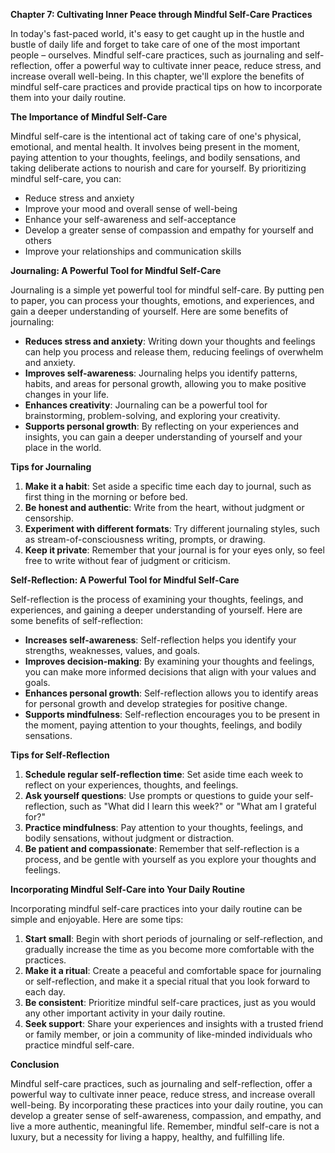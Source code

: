<p><strong>Chapter 7: Cultivating Inner Peace through Mindful Self-Care Practices</strong></p>

<p>In today's fast-paced world, it's easy to get caught up in the hustle and bustle of daily life and forget to take care of one of the most important people – ourselves. Mindful self-care practices, such as journaling and self-reflection, offer a powerful way to cultivate inner peace, reduce stress, and increase overall well-being. In this chapter, we'll explore the benefits of mindful self-care practices and provide practical tips on how to incorporate them into your daily routine.</p>

<p><strong>The Importance of Mindful Self-Care</strong></p>

<p>Mindful self-care is the intentional act of taking care of one's physical, emotional, and mental health. It involves being present in the moment, paying attention to your thoughts, feelings, and bodily sensations, and taking deliberate actions to nourish and care for yourself. By prioritizing mindful self-care, you can:</p>

<ul>
<li>Reduce stress and anxiety</li>
<li>Improve your mood and overall sense of well-being</li>
<li>Enhance your self-awareness and self-acceptance</li>
<li>Develop a greater sense of compassion and empathy for yourself and others</li>
<li>Improve your relationships and communication skills</li>
</ul>

<p><strong>Journaling: A Powerful Tool for Mindful Self-Care</strong></p>

<p>Journaling is a simple yet powerful tool for mindful self-care. By putting pen to paper, you can process your thoughts, emotions, and experiences, and gain a deeper understanding of yourself. Here are some benefits of journaling:</p>

<ul>
<li><strong>Reduces stress and anxiety</strong>: Writing down your thoughts and feelings can help you process and release them, reducing feelings of overwhelm and anxiety.</li>
<li><strong>Improves self-awareness</strong>: Journaling helps you identify patterns, habits, and areas for personal growth, allowing you to make positive changes in your life.</li>
<li><strong>Enhances creativity</strong>: Journaling can be a powerful tool for brainstorming, problem-solving, and exploring your creativity.</li>
<li><strong>Supports personal growth</strong>: By reflecting on your experiences and insights, you can gain a deeper understanding of yourself and your place in the world.</li>
</ul>

<p><strong>Tips for Journaling</strong></p>

<ol>
<li><strong>Make it a habit</strong>: Set aside a specific time each day to journal, such as first thing in the morning or before bed.</li>
<li><strong>Be honest and authentic</strong>: Write from the heart, without judgment or censorship.</li>
<li><strong>Experiment with different formats</strong>: Try different journaling styles, such as stream-of-consciousness writing, prompts, or drawing.</li>
<li><strong>Keep it private</strong>: Remember that your journal is for your eyes only, so feel free to write without fear of judgment or criticism.</li>
</ol>

<p><strong>Self-Reflection: A Powerful Tool for Mindful Self-Care</strong></p>

<p>Self-reflection is the process of examining your thoughts, feelings, and experiences, and gaining a deeper understanding of yourself. Here are some benefits of self-reflection:</p>

<ul>
<li><strong>Increases self-awareness</strong>: Self-reflection helps you identify your strengths, weaknesses, values, and goals.</li>
<li><strong>Improves decision-making</strong>: By examining your thoughts and feelings, you can make more informed decisions that align with your values and goals.</li>
<li><strong>Enhances personal growth</strong>: Self-reflection allows you to identify areas for personal growth and develop strategies for positive change.</li>
<li><strong>Supports mindfulness</strong>: Self-reflection encourages you to be present in the moment, paying attention to your thoughts, feelings, and bodily sensations.</li>
</ul>

<p><strong>Tips for Self-Reflection</strong></p>

<ol>
<li><strong>Schedule regular self-reflection time</strong>: Set aside time each week to reflect on your experiences, thoughts, and feelings.</li>
<li><strong>Ask yourself questions</strong>: Use prompts or questions to guide your self-reflection, such as "What did I learn this week?" or "What am I grateful for?"</li>
<li><strong>Practice mindfulness</strong>: Pay attention to your thoughts, feelings, and bodily sensations, without judgment or distraction.</li>
<li><strong>Be patient and compassionate</strong>: Remember that self-reflection is a process, and be gentle with yourself as you explore your thoughts and feelings.</li>
</ol>

<p><strong>Incorporating Mindful Self-Care into Your Daily Routine</strong></p>

<p>Incorporating mindful self-care practices into your daily routine can be simple and enjoyable. Here are some tips:</p>

<ol>
<li><strong>Start small</strong>: Begin with short periods of journaling or self-reflection, and gradually increase the time as you become more comfortable with the practices.</li>
<li><strong>Make it a ritual</strong>: Create a peaceful and comfortable space for journaling or self-reflection, and make it a special ritual that you look forward to each day.</li>
<li><strong>Be consistent</strong>: Prioritize mindful self-care practices, just as you would any other important activity in your daily routine.</li>
<li><strong>Seek support</strong>: Share your experiences and insights with a trusted friend or family member, or join a community of like-minded individuals who practice mindful self-care.</li>
</ol>

<p><strong>Conclusion</strong></p>

<p>Mindful self-care practices, such as journaling and self-reflection, offer a powerful way to cultivate inner peace, reduce stress, and increase overall well-being. By incorporating these practices into your daily routine, you can develop a greater sense of self-awareness, compassion, and empathy, and live a more authentic, meaningful life. Remember, mindful self-care is not a luxury, but a necessity for living a happy, healthy, and fulfilling life.</p>
